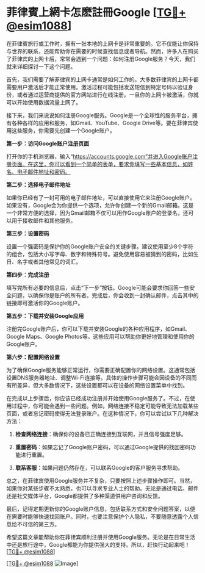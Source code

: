 # 菲律賓上網卡怎麽註冊Google [[TG💪+ @esim1088](https://t.me/s/esim1088)]

在菲律賓旅行或工作时，拥有一张本地的上网卡是非常重要的。它不仅能让你保持与世界的联系，还能帮助你在需要的时候查找信息或者导航。然而，许多人在购买了菲律宾的上网卡后，常常会遇到一个问题：如何注册Google服务？今天，我们就来详细探讨一下这个问题。

首先，我们需要了解菲律宾的上网卡通常是如何工作的。大多数菲律宾的上网卡都需要用户激活后才能正常使用。激活过程可能包括发送短信到特定号码以验证身份，或者通过运营商提供的官方网站进行在线注册。一旦你的上网卡被激活，你就可以开始使用数据流量上网了。

接下来，我们来说说如何注册Google服务。Google是一个全球性的服务平台，拥有各种各样的应用和服务，如Gmail、YouTube、Google Drive等。要在菲律宾使用这些服务，你需要先创建一个Google账户。

**第一步：访问Google账户注册页面**

打开你的手机浏览器，输入“https://accounts.google.com”并进入Google账户注册页面。在这里，你可以看到一个简单的表单，要求你填写一些基本信息，如姓名、电子邮件地址和密码。

**第二步：选择电子邮件地址**

如果你已经有了一封可用的电子邮件地址，可以直接使用它来注册Google账户。如果没有，Google会为你提供一个选项，允许你创建一个新的Gmail邮箱。这是一个非常方便的选择，因为Gmail邮箱不仅可以用作Google账户的登录名，还可以用于接收邮件和其他服务。

**第三步：设置密码**

设置一个强密码是保护你的Google账户安全的关键步骤。建议使用至少8个字符的组合，包括大小写字母、数字和特殊符号。避免使用容易被猜到的密码，比如生日、名字或者其他常见的词汇。

**第四步：完成注册**

填写完所有必要的信息后，点击“下一步”按钮。Google可能会要求你回答一些安全问题，以确保你是账户的所有者。完成后，你会收到一封确认邮件，点击其中的链接即可激活你的Google账户。

**第五步：下载并安装Google应用**

注册完Google账户后，你可以下载并安装Google的各种应用程序，如Gmail、Google Maps、Google Photos等。这些应用可以帮助你更好地管理和使用你的Google账户。

**第六步：配置网络设置**

为了确保Google服务能够正常运行，你需要正确配置你的网络设置。这通常包括设置DNS服务器地址、调整Wi-Fi连接等。具体的操作步骤可能会因设备的不同而有所差异，但大多数情况下，这些设置都可以在设备的网络设置菜单中找到。

在完成以上步骤后，你应该已经成功注册并开始使用Google服务了。不过，在使用过程中，你可能会遇到一些问题。例如，网络连接不稳定可能导致无法加载某些页面，或者忘记密码使得无法登录账户。在这种情况下，你可以尝试以下几种解决方法：

1. **检查网络连接**：确保你的设备已正确连接到互联网，并且信号强度足够。
   
2. **重置密码**：如果忘记了Google账户密码，可以通过Google提供的找回密码功能进行重置。

3. **联系客服**：如果问题仍然存在，可以联系Google的客户服务寻求帮助。

总之，在菲律宾使用Google服务并不复杂，只要按照上述步骤操作即可。当然，如果你对某些步骤不太熟悉，也可以寻求专业人士的帮助。无论是通过电话、邮件还是社交媒体平台，Google都提供了多种渠道供用户咨询和反馈。

最后，记得定期更新你的Google账户信息，包括联系方式和安全问题答案，以便在需要时能够快速找回账户。同时，也要注意保护个人隐私，不要随意透露个人信息给不可信的第三方。

希望这篇文章能帮助你在菲律宾顺利注册并使用Google服务。无论是在日常生活中还是旅行途中，Google都能为你提供强大的支持。所以，赶快行动起来吧！[[TG💪+ @esim1088](https://t.me/s/esim1088)]

[[TG💪+ @esim1088](https://t.me/s/esim1088) ![Image](https://i.postimg.cc/4NQfJmqS/Snipaste-2025-05-13-00-14-12.png)]
